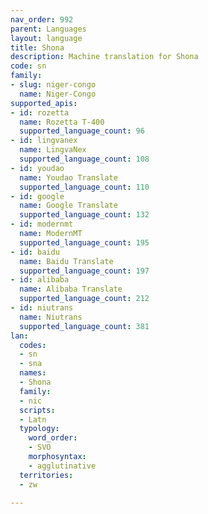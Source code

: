 ```yaml
---
nav_order: 992
parent: Languages
layout: language
title: Shona
description: Machine translation for Shona
code: sn
family:
- slug: niger-congo
  name: Niger-Congo
supported_apis:
- id: rozetta
  name: Rozetta T-400
  supported_language_count: 96
- id: lingvanex
  name: LingvaNex
  supported_language_count: 108
- id: youdao
  name: Youdao Translate
  supported_language_count: 110
- id: google
  name: Google Translate
  supported_language_count: 132
- id: modernmt
  name: ModernMT
  supported_language_count: 195
- id: baidu
  name: Baidu Translate
  supported_language_count: 197
- id: alibaba
  name: Alibaba Translate
  supported_language_count: 212
- id: niutrans
  name: Niutrans
  supported_language_count: 381
lan:
  codes:
  - sn
  - sna
  names:
  - Shona
  family:
  - nic
  scripts:
  - Latn
  typology:
    word_order:
    - SVO
    morphosyntax:
    - agglutinative
  territories:
  - zw

---
```


